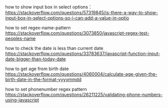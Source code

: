 how to show input box in select options：
https://stackoverflow.com/questions/57319845/is-there-a-way-to-show-input-box-in-select-options-so-i-can-add-a-value-in-optio


how to set regex-name-pattern
https://stackoverflow.com/questions/3073850/javascript-regex-test-peoples-name

how to check the date is less than current date
https://stackoverflow.com/questions/33783637/javascript-function-input-date-bigger-than-today-date


how to get age from birth date
https://stackoverflow.com/questions/4060004/calculate-age-given-the-birth-date-in-the-format-yyyymmdd


how to set  phonenumber regex pattern
https://stackoverflow.com/questions/26211225/validating-phone-numbers-using-javascript